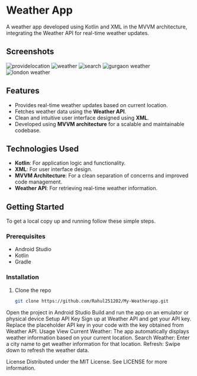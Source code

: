 # Weather App

A weather app developed using Kotlin and XML in the MVVM architecture, integrating the Weather API for real-time weather updates.

## Screenshots

![providelocation](https://github.com/user-attachments/assets/49ec80df-ae96-4eb7-9c82-4b8eb4c1cd9b)
![weather](https://github.com/user-attachments/assets/e5f7081a-512c-499b-a32a-10ef3ac9532e)
![search](https://github.com/user-attachments/assets/b5409070-24b2-41a2-b882-a9ef5c094b40)
![gurgaon weather](https://github.com/user-attachments/assets/56ff3190-f171-4fe5-893e-39abf192ba68)
![london weather](https://github.com/user-attachments/assets/0c0749fd-2848-4525-b3cf-28d958841b00)


## Features

- Provides real-time weather updates based on current location.
- Fetches weather data using the **Weather API**.
- Clean and intuitive user interface designed using **XML**.
- Developed using **MVVM architecture** for a scalable and maintainable codebase.

## Technologies Used

- **Kotlin**: For application logic and functionality.
- **XML**: For user interface design.
- **MVVM Architecture**: For a clean separation of concerns and improved code management.
- **Weather API**: For retrieving real-time weather information.

## Getting Started

To get a local copy up and running follow these simple steps.

### Prerequisites

- Android Studio
- Kotlin
- Gradle

### Installation

1. Clone the repo
   ```sh
   git clone https://github.com/Rahul251202/My-Weatherapp.git
Open the project in Android Studio
Build and run the app on an emulator or physical device
Setup API Key
Sign up at Weather API and get your API key.
Replace the placeholder API key in your code with the key obtained from Weather API.
Usage
View Current Weather: The app automatically displays weather information based on your current location.
Search Weather: Enter a city name to get weather information for that location.
Refresh: Swipe down to refresh the weather data.

License
Distributed under the MIT License. See LICENSE for more information.

